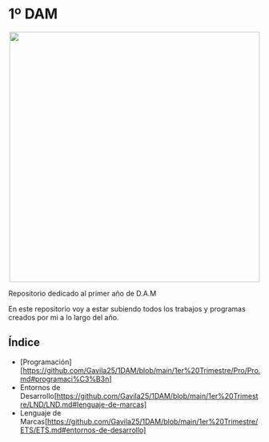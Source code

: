 # 1º DAM

</div align="justify">

<p align="center">
  <img src="https://www3.gobiernodecanarias.org/medusa/edublog/iespuertodelacruztelesforobravo/wp-content/uploads/sites/408/2021/06/logotipo-fondo-transparente-4.png" width="500px">
</p>  


Repositorio dedicado al primer año de D.A.M

En este repositorio voy a estar subiendo todos los trabajos y programas creados por mi a lo largo del año.

## Índice
- [Programación][https://github.com/Gavila25/1DAM/blob/main/1er%20Trimestre/Pro/Pro.md#programaci%C3%B3n]
- Entornos de Desarrollo[https://github.com/Gavila25/1DAM/blob/main/1er%20Trimestre/LND/LND.md#lenguaje-de-marcas]
- Lenguaje de Marcas[https://github.com/Gavila25/1DAM/blob/main/1er%20Trimestre/ETS/ETS.md#entornos-de-desarrollo]

</div>
